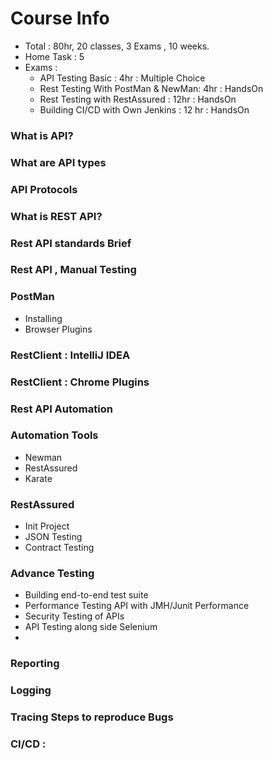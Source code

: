 # Course Info
- Total : 80hr, 20 classes, 3 Exams , 10 weeks.
- Home Task : 5
- Exams :
    - API Testing Basic : 4hr : Multiple Choice
    - Rest Testing With PostMan & NewMan: 4hr : HandsOn
    - Rest Testing with RestAssured : 12hr : HandsOn
    - Building CI/CD with Own Jenkins : 12 hr : HandsOn
  
### What is API?

### What are API types

### API Protocols 

### What is REST API?

### Rest API standards Brief

### Rest API , Manual Testing

### PostMan
- Installing
- Browser Plugins 

### RestClient : IntelliJ IDEA

### RestClient : Chrome Plugins

### Rest API Automation 

### Automation Tools 
- Newman
- RestAssured
- Karate

### RestAssured 
- Init Project 
- JSON Testing 
- Contract Testing 

### Advance Testing
- Building end-to-end test suite
- Performance Testing API with JMH/Junit Performance 
- Security Testing of APIs
- API Testing along side Selenium 
-

### Reporting 

### Logging 

### Tracing Steps to reproduce Bugs

### CI/CD :
